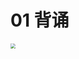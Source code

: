 # 01 背诵

<img src="https://cvp.oss-cn-shanghai.aliyuncs.com/202506091819545.png" style="zoom: 50%;" />